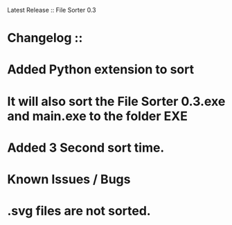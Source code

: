 Latest Release :: File Sorter 0.3
# Changelog ::
# Added Python extension to sort
# It will also sort the File Sorter 0.3.exe and main.exe to the folder EXE
# Added 3 Second sort time.

# Known Issues / Bugs
# .svg files are not sorted.
